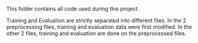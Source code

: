 This folder contains all code used during this project.

Training and Evaluation are strictly separated into different files.
In the 2 preprocessing files, training and evaluation data were first modified.
In the other 2 files, training and evaluation are done on the preprocessed files.
